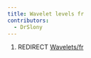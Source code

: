 ```yaml
---
title: Wavelet levels fr
contributors:
  - DrSlony
---
```


1.  REDIRECT [Wavelets/fr](wavelets/fr)
